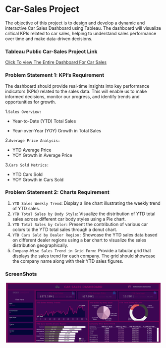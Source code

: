 # Car-Sales Project
The objective of this project is to design and develop a dynamic and interactive Car Sales Dashboard using Tableau. The dashboard will visualize critical KPIs related to car sales, helping to understand sales performance over time and make data-driven decisions.

### Tableau Public Car-Sales Project Link 
[Click To view The Entire Dashboard For Car Sales ](https://public.tableau.com/app/profile/akash.pillai/viz/CarSalesProject_17074091645090/CarSalesDashboard)

### Problem Statement 1: KPI’s Requirement

The dashboard should provide real-time insights into key performance indicators (KPIs) related to the sales data. This will enable us to make informed decisions, monitor our progress, and identify trends and opportunities for growth.

1.`Sales Overview:`
   
* Year-to-Date (YTD) Total Sales

* Year-over-Year (YOY) Growth in Total Sales

2.`Average Price Analysis:`
   
* YTD Average Price
* YOY Growth in Average Price

3.`Cars Sold Metrics:`

* YTD Cars Sold
* YOY Growth in Cars Sold


### Problem Statement 2: Charts Requirement

1.	`YTD Sales Weekly Trend`:
     Display a line chart illustrating the weekly trend of YTD sales.
2.	`YTD Total Sales by Body Style`:
     Visualize the distribution of YTD total sales across different car body styles using a Pie chart.
3.	`YTD Total Sales by Color:`
     Present the contribution of various car colors to the YTD total sales through a donut chart.
4.	`YTD Cars Sold by Dealer Region:`
     Showcase the YTD sales data based on different dealer regions using a bar chart to visualize the sales distribution geographically.
5.	`Company-Wise Sales Trend in Grid Form:`
     Provide a tabular grid that displays the sales trend for each company. The grid should showcase the company name along with their YTD sales figures.

### ScreenShots
![Car Sales Dashboard](https://github.com/akashrpillai/Car-Sales/blob/main/Car%20Sales%20Dashboard.png)

